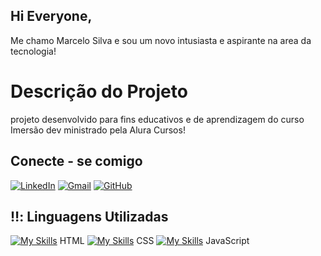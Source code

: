 ## Hi Everyone,
Me chamo Marcelo Silva e sou um novo intusiasta e aspirante na area da tecnologia!

# Descrição do Projeto

projeto desenvolvido para fins educativos e de aprendizagem do curso Imersão dev ministrado pela Alura Cursos!

## Conecte - se comigo
[![LinkedIn](https://img.shields.io/badge/LinkedIn-0077B5?style=for-the-badge&logo=linkedin&logoColor=white)](https://www.linkedin.com/in/marcelo-silva-99414a222/)
[![Gmail](https://img.shields.io/badge/Gmail-333333?style=for-the-badge&logo=gmail&logoColor=red)](mailto:marceloyan231@gmail.com)
[![GitHub](https://img.shields.io/badge/GitHub-100000?style=for-the-badge&logo=github&logoColor=white)](https://github.com/marcelosilva03)

## ‼️: Linguagens Utilizadas
[![My Skills](https://skillicons.dev/icons?i=html)](https://skillicons.dev) HTML   [![My Skills](https://skillicons.dev/icons?i=css)](https://skillicons.dev) CSS   [![My Skills](https://skillicons.dev/icons?i=js)](https://skillicons.dev) JavaScript

